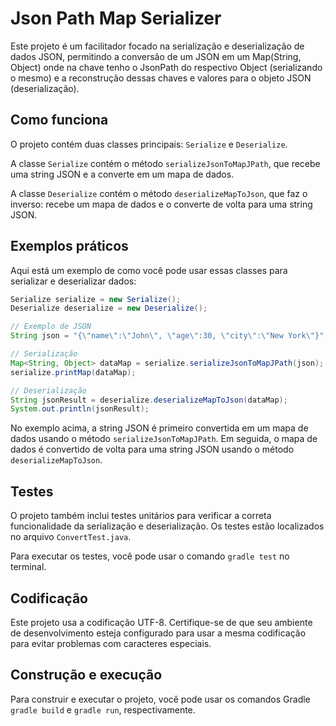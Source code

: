 # Json Path Map Serializer

Este projeto é um facilitador focado na serialização e deserialização de dados JSON, permitindo a conversão de  um 
JSON em um Map(String, Object) onde na chave tenho o JsonPath do respectivo Object
(serializando o mesmo) e a reconstrução dessas chaves e valores para o objeto JSON (deserialização).

## Como funciona

O projeto contém duas classes principais: `Serialize` e `Deserialize`.

A classe `Serialize` contém o método `serializeJsonToMapJPath`, que recebe uma string JSON e a converte em um mapa de dados.

A classe `Deserialize` contém o método `deserializeMapToJson`, que faz o inverso: recebe um mapa de dados e o converte de volta para uma string JSON.

## Exemplos práticos

Aqui está um exemplo de como você pode usar essas classes para serializar e deserializar dados:

```java
Serialize serialize = new Serialize();
Deserialize deserialize = new Deserialize();

// Exemplo de JSON
String json = "{\"name\":\"John\", \"age\":30, \"city\":\"New York\"}";

// Serialização
Map<String, Object> dataMap = serialize.serializeJsonToMapJPath(json);
serialize.printMap(dataMap);

// Deserialização
String jsonResult = deserialize.deserializeMapToJson(dataMap);
System.out.println(jsonResult);
```

No exemplo acima, a string JSON é primeiro convertida em um mapa de dados usando o método `serializeJsonToMapJPath`. Em seguida, o mapa de dados é convertido de volta para uma string JSON usando o método `deserializeMapToJson`.

## Testes

O projeto também inclui testes unitários para verificar a correta funcionalidade da serialização e deserialização. Os testes estão localizados no arquivo `ConvertTest.java`.

Para executar os testes, você pode usar o comando `gradle test` no terminal.

## Codificação

Este projeto usa a codificação UTF-8. Certifique-se de que seu ambiente de desenvolvimento esteja configurado para usar a mesma codificação para evitar problemas com caracteres especiais.

## Construção e execução

Para construir e executar o projeto, você pode usar os comandos Gradle `gradle build` e `gradle run`, respectivamente.